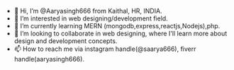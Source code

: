 - 👋 Hi, I’m @Aaryasingh666 from Kaithal, HR, INDIA.
- 👀 I’m interested in web designing/development field.
- 🌱 I’m currently learning MERN (mongodb,express,reactjs,Nodejs),php.
- 💞️ I’m looking to collaborate in web designing, where I'll learn more about design and development concepts.
- 📫 How to reach me via instagram handle(@saarya666), fiverr handle(aaryasingh666).

<!---
Aaryasingh666/Aaryasingh666 is a ✨ special ✨ repository because its `README.md` (this file) appears on your GitHub profile.
You can click the Preview link to take a look at your changes.
--->
